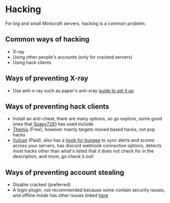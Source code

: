 # Hacking 
For big and small Minecraft servers, hacking is a common problem.

## Common ways of hacking
- X-ray
- Using other people's accounts (only for cracked servers)
- Using hack clients 

## Ways of preventing X-ray 
- Use anti-x-ray such as paper's anti-xray [guide to set it up](https://docs.papermc.io/paper/anti-xray)

## Ways of preventing hack clients
- Install an anti-cheat, there are many options, so go explore, some good ones that [Soapy7261](https://github.com/Soapy7261) has used include
- [Themis](https://www.spigotmc.org/resources/themis-anti-cheat-1-17-1-18-1-19-bedrock-support-paper-compatibility-free-optimized.90766) (Free), however mainly targets moved based hacks, not pvp hacks
- [Vulcan](https://www.spigotmc.org/resources/vulcan-anti-cheat-advanced-cheat-detection-1-7-1-19-3.83626) (Paid), also has a [hook for bungee](https://www.spigotmc.org/resources/vulcanbungee-bungee-hook-for-vulcan-anti-cheat.94194) to sync alerts and scores across your servers, has discord webhook connection options, detects most hacks other than what's listed that it does not check for in the description, and more, go check it out!

## Ways of preventing account stealing
- Disable cracked (preferred)
- A login plugin, not recommended because some contain security issues, and offline mode has other issues linked [here](/noofflinemode.md)